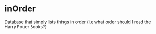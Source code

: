 # inOrder
Database that simply lists things in order (i.e what order should I read the Harry Potter Books?)
